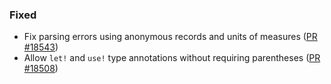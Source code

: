 ### Fixed

* Fix parsing errors using anonymous records and units of measures ([PR #18543](https://github.com/dotnet/fsharp/pull/18543))
* Allow `let!` and `use!` type annotations without requiring parentheses ([PR #18508](https://github.com/dotnet/fsharp/pull/18508))
